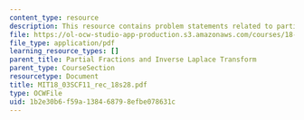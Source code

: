 ```yaml
---
content_type: resource
description: This resource contains problem statements related to partial fractions.
file: https://ol-ocw-studio-app-production.s3.amazonaws.com/courses/18-03sc-differential-equations-fall-2011/1b2e30b6f59a138468798efbe078631c_MIT18_03SCF11_rec_18s28.pdf
file_type: application/pdf
learning_resource_types: []
parent_title: Partial Fractions and Inverse Laplace Transform
parent_type: CourseSection
resourcetype: Document
title: MIT18_03SCF11_rec_18s28.pdf
type: OCWFile
uid: 1b2e30b6-f59a-1384-6879-8efbe078631c
---
```

